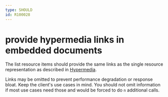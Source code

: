 ```yaml
---
type: SHOULD
id: R100028
---
```


# provide hypermedia links in embedded documents

The list resource items should provide the same links as the single resource representation as described in [Hypermedia](../../020_Hypermedia/index.md).

Links may be omitted to prevent performance degradation or response bloat.
Keep the client's use cases in mind.
You should not omit information if most use cases need those and would be forced to do `n` additional calls.
